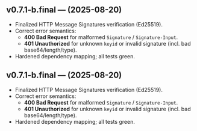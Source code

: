 
## v0.7.1-b.final — (2025-08-20)
- Finalized HTTP Message Signatures verification (Ed25519).
- Correct error semantics:
  - **400 Bad Request** for malformed `Signature` / `Signature-Input`.
  - **401 Unauthorized** for unknown `keyid` or invalid signature (incl. bad base64/length/type).
- Hardened dependency mapping; all tests green.
## v0.7.1-b.final — (2025-08-20)
- Finalized HTTP Message Signatures verification (Ed25519).
- Correct error semantics:
  - **400 Bad Request** for malformed `Signature` / `Signature-Input`.
  - **401 Unauthorized** for unknown `keyid` or invalid signature (incl. bad base64/length/type).
- Hardened dependency mapping; all tests green.
